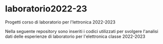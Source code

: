 # laboratorio2022-23
Progetti corso di laboratorio per l'lettronica 2022-2023

Nella seguente repository sono inseriti i codici utilizzati per svolgere l'analisi dati delle esperienze di laboratorio per l'elettronica classe 2022-2023
